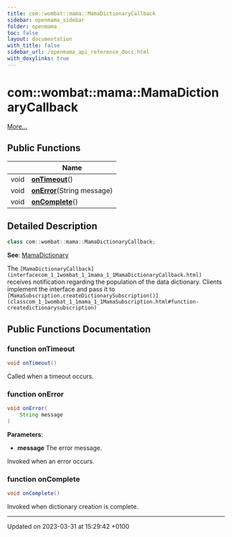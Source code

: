```yaml
---
title: com::wombat::mama::MamaDictionaryCallback
sidebar: openmama_sidebar
folder: openmama
toc: false
layout: documentation
with_title: false
sidebar_url: /openmama_api_reference_docs.html
with_doxylinks: true
---
```


# com::wombat::mama::MamaDictionaryCallback



 [More...](#detailed-description)

## Public Functions

|                | Name           |
| -------------- | -------------- |
| void | **[onTimeout](interfacecom_1_1wombat_1_1mama_1_1MamaDictionaryCallback.html#function-ontimeout)**() |
| void | **[onError](interfacecom_1_1wombat_1_1mama_1_1MamaDictionaryCallback.html#function-onerror)**(String message) |
| void | **[onComplete](interfacecom_1_1wombat_1_1mama_1_1MamaDictionaryCallback.html#function-oncomplete)**() |

## Detailed Description

```java
class com::wombat::mama::MamaDictionaryCallback;
```


**See**: [MamaDictionary](classcom_1_1wombat_1_1mama_1_1MamaDictionary.html)

The `[MamaDictionaryCallback](interfacecom_1_1wombat_1_1mama_1_1MamaDictionaryCallback.html)` receives notification regarding the population of the data dictionary. Clients implement the interface and pass it to `[MamaSubscription.createDictionarySubscription()](classcom_1_1wombat_1_1mama_1_1MamaSubscription.html#function-createdictionarysubscription)`

## Public Functions Documentation

### function onTimeout

```java
void onTimeout()
```


Called when a timeout occurs. 


### function onError

```java
void onError(
    String message
)
```


**Parameters**: 

  * **message** The error message. 


Invoked when an error occurs. 


### function onComplete

```java
void onComplete()
```


Invoked when dictionary creation is complete. 


-------------------------------

Updated on 2023-03-31 at 15:29:42 +0100